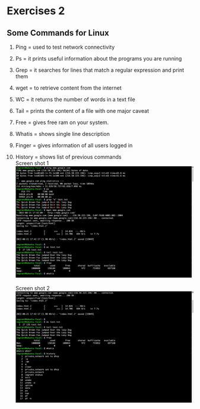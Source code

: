 # Exercises 2
## Some Commands for Linux

1. Ping  = used to test network connectivity

2. Ps  = it prints useful information about the programs you are running 

3. Grep = it searches for lines that match a regular  expression  and print them 

4. wget = to retrieve content from the internet 

5. WC = it returns the number of words in a text file  

6. Tail = prints the content of a file with one major caveat 

7. Free = gives free ram on your system. 

9. Whatis = shows single line description 

8. Finger = gives information of all users logged in 

10. History = shows list of previous commands <br>
Screen shot 1
![command screen shot](/images/Exercises%202%20comands%201.png)
<br><br>
Screen shot 2
![command screen shot](/images/Exercises%202%20comands%202.png)